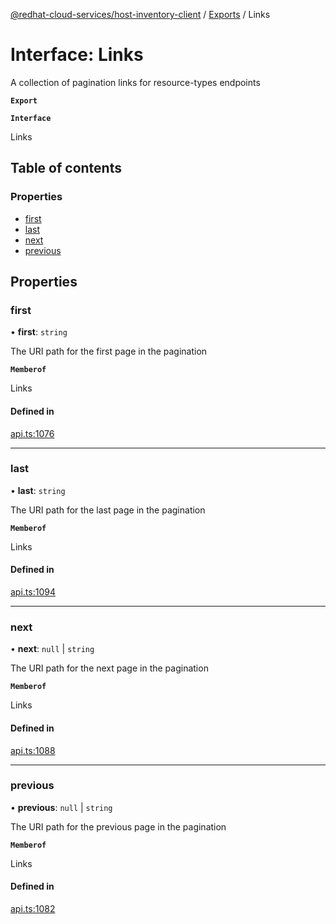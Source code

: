 [@redhat-cloud-services/host-inventory-client](../README.md) / [Exports](../modules.md) / Links

# Interface: Links

A collection of pagination links for resource-types endpoints

**`Export`**

**`Interface`**

Links

## Table of contents

### Properties

- [first](Links.md#first)
- [last](Links.md#last)
- [next](Links.md#next)
- [previous](Links.md#previous)

## Properties

### first

• **first**: `string`

The URI path for the first page in the pagination

**`Memberof`**

Links

#### Defined in

[api.ts:1076](https://github.com/RedHatInsights/javascript-clients/blob/master/packages/host-inventory/api.ts#L1076)

___

### last

• **last**: `string`

The URI path for the last page in the pagination

**`Memberof`**

Links

#### Defined in

[api.ts:1094](https://github.com/RedHatInsights/javascript-clients/blob/master/packages/host-inventory/api.ts#L1094)

___

### next

• **next**: ``null`` \| `string`

The URI path for the next page in the pagination

**`Memberof`**

Links

#### Defined in

[api.ts:1088](https://github.com/RedHatInsights/javascript-clients/blob/master/packages/host-inventory/api.ts#L1088)

___

### previous

• **previous**: ``null`` \| `string`

The URI path for the previous page in the pagination

**`Memberof`**

Links

#### Defined in

[api.ts:1082](https://github.com/RedHatInsights/javascript-clients/blob/master/packages/host-inventory/api.ts#L1082)
